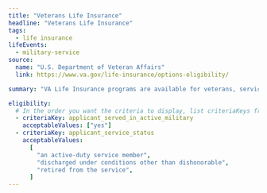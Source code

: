 ```yaml
---
title: "Veterans Life Insurance"
headline: "Veterans Life Insurance"
tags:
  - life insurance
lifeEvents:
  - military-service
source:
  name: "U.S. Department of Veteran Affairs"
  link: https://www.va.gov/life-insurance/options-eligibility/

summary: "VA Life Insurance programs are available for veterans, service members, and their spouses and dependent children."

eligibility:
  # In the order you want the criteria to display, list criteriaKeys from the csv here, each followed by a comma-separated list of which values indicate eligibility for that criteria. Wrap individual values in quotes if they have inner commas.
  - criteriaKey: applicant_served_in_active_military
    acceptableValues: ["yes"]
  - criteriaKey: applicant_service_status
    acceptableValues:
      [
        "an active-duty service member",
        "discharged under conditions other than dishonorable",
        "retired from the service",
      ]
---
```

